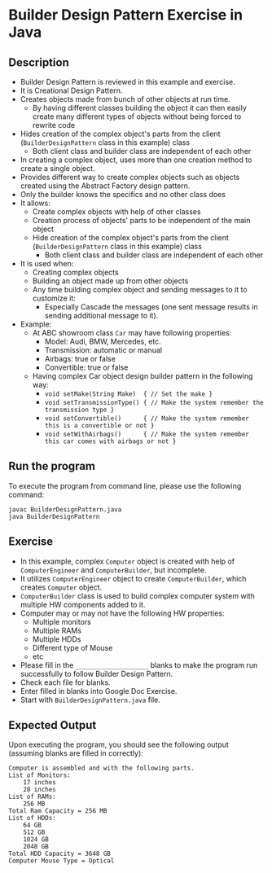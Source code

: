 # Builder Design Pattern Exercise in Java

## Description
* Builder Design Pattern is reviewed in this example and exercise.
* It is Creational Design Pattern.
* Creates objects made from bunch of other objects at run time.
  * By having different classes building the object it can then easily create many different types of objects without
  being forced to rewrite code
* Hides creation of the complex object's parts from the client (`BuilderDesignPattern` class in this example) class
  * Both client class and builder class are independent of each other
* In creating a complex object, uses more than one creation method to create a single object.
* Provides different way to create complex objects such as objects created using the Abstract Factory design pattern.
* Only the builder knows the specifics and no other class does
* It allows:
  * Create complex objects with help of other classes
  * Creation process of objects' parts to be independent of the main object
  * Hide creation of the complex object's parts from the client (`BuilderDesignPattern` class in this example) class
    * Both client class and builder class are independent of each other
* It is used when:
  * Creating complex objects
  * Building an object made up from other objects
  * Any time building complex object and sending messages to it to customize it:
    * Especially Cascade the messages (one sent message results in sending additional message to it).
* Example:
  * At ABC showroom class `Car` may have following properties:
    * Model: Audi, BMW, Mercedes, etc.
    * Transmission: automatic or manual
    * Airbags: true or false
    * Convertible: true or false
  * Having complex Car object design builder pattern in the following way:
    * `void setMake(String Make)  { // Set the make }`
    * `void setTransmissionType() { // Make the system remember the transmission type }`
    * `void setConvertible()      { // Make the system remember this is a convertible or not }`
    * `void setWithAirbags()      { // Make the system remember this car comes with airbags or not }`

## Run the program
To execute the program from command line, please use the following command:

```
javac BuilderDesignPattern.java
java BuilderDesignPattern
```

## Exercise
* In this example, complex `Computer` object is created with help of `ComputerEngineer` and `ComputerBuilder`, but
incomplete.
* It utilizes `ComputerEngineer` object to create `ComputerBuilder`, which creates `Computer` object.
* `ComputerBuilder` class is used to build complex computer system with multiple HW components added to it.
* Computer may or may not have the following HW properties:
  * Multiple monitors
  * Multiple RAMs
  * Multiple HDDs
  * Different type of Mouse
  * etc
* Please fill in the `____________________`  blanks to make the program run successfully to follow Builder Design
Pattern.
* Check each file for blanks.
* Enter filled in blanks into Google Doc Exercise.
* Start with `BuilderDesignPattern.java` file.

## Expected Output
Upon executing the program, you should see the following output (assuming blanks are filled in correctly):

```
Computer is assembled and with the following parts.
List of Monitors:
    17 inches
    28 inches
List of RAMs:
    256 MB
Total Ram Capacity = 256 MB
List of HDDs:
    64 GB
    512 GB
    1024 GB
    2048 GB
Total HDD Capacity = 3648 GB
Computer Mouse Type = Optical
```
